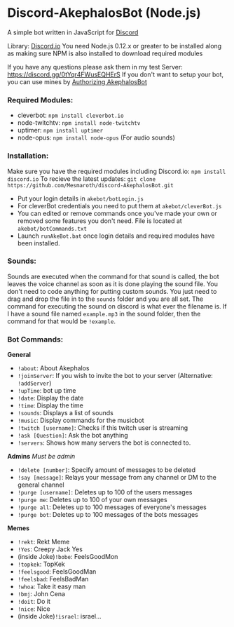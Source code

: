 # Discord-AkephalosBot (Node.js)
A simple bot written in JavaScript for [Discord](http://www.discord.gg)

Library: [Discord.io](https://github.com/izy521/discord.io)
You need Node.js 0.12.x or greater to be installed along as making sure NPM is also installed to download required modules

If you have any questions please ask them in my test Server: https://discord.gg/0tYqr4FWusEQHErS
If you don't want to setup your bot, you can use mines by [Authorizing AkephalosBot](https://discordapp.com/oauth2/authorize?&client_id=158451686627737600&scope=bot)


### Required Modules:
 - cleverbot: `npm install cleverbot.io`
 - node-twitchtv: `npm install node-twitchtv`
 - uptimer: `npm install uptimer`
 - node-opus: `npm install node-opus` (For audio sounds)


### Installation:
 Make sure you have the required modules including Discord.io: `npm install discord.io` 
 To recieve the latest updates: 
 `git clone https://github.com/Mesmaroth/discord-AkephalosBot.git`
 
 - Put your login details in `akebot/botLogin.js`
 - For cleverBot credentials you need to put them at `akebot/cleverBot.js`
 - You can edited or remove commands once you've made your own or removed some features you don't need. File is located at `akebot/botCommands.txt`
 - Launch `runAkeBot.bat` once login details and required modules have been installed.
 
### Sounds:
Sounds are executed when the command for that sound is called, the bot leaves the voice channel as soon as it is done playing the sound file.
You don't need to code anything for putting custom sounds. You just need to drag and drop the file in to the `sounds` folder and you are all set. The command for executing the sound on discord is what ever the filename is. If I have a sound file named `example.mp3` in the sound folder, then the command for that would be `!example`.

### Bot Commands: 
 **General**
  - `!about`: About Akephalos
  - `!joinServer`: If you wish to invite the bot to your server (Alternative: `!addServer`)
  - `!upTime`: bot up time
  - `!date`: Display the date
  - `!time`: Display the time
  - `!sounds`: Displays a list of sounds
  - `!music`: Display commands for the musicbot
  - `!twitch [username]`: Checks if this twitch user is streaming
  - `!ask [Question]`: Ask the bot anything
  - `!servers`: Shows how many servers the bot is connected to.

 **Admins** *Must be admin*
  - `!delete [number]`: Specify amount of messages to be deleted
  - `!say [message]`: Relays your message from any channel or DM to the general channel
  - `!purge [username]`: Deletes up to 100 of the users messages
  - `!purge me`: Deletes up to 100 of your own messages
  - `!purge all`: Deletes up to 100 messages of everyone's messages
  - `!purge bot`: Deletes up to 100 messages of the bots messages


 **Memes**
  - `!rekt`: Rekt Meme
  - `!Yes`: Creepy Jack Yes
  - (inside Joke)`!bobe`: FeelsGoodMon
  - `!topkek`: TopKek
  - `!feelsgood`: FeelsGoodMan
  - `!feelsbad`: FeelsBadMan
  - `!whoa`: Take it easy man
  - `!bmj`: John Cena
  - `!doit`: Do it
  - `!nice`: Nice
  - (inside Joke)`!israel`: israel...

